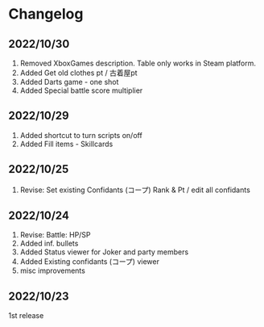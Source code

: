 # Changelog

## 2022/10/30
1. Removed XboxGames description. Table only works in Steam platform.
1. Added Get old clothes pt / 古着屋pt
1. Added Darts game - one shot
1. Added Special battle score multiplier

## 2022/10/29  
1. Added shortcut to turn scripts on/off
1. Added Fill items - Skillcards

## 2022/10/25
1. Revise: Set existing Confidants (コープ) Rank & Pt / edit all confidants 

## 2022/10/24
1. Revise: Battle: HP/SP
1. Added inf. bullets
1. Added Status viewer for Joker and party members
1. Added Existing confidants (コープ) viewer
1. misc improvements  

## 2022/10/23
1st release
